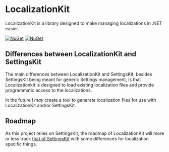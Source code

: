 # LocalizationKit

LocalizationKit is a library designed to make managing localizations in .NET easier.

[![NuGet](https://img.shields.io/nuget/v/LocalizationKit.svg)](https://www.nuget.org/packages/LocalizationKit/)
[![NuGet](https://img.shields.io/nuget/dt/LocalizationKit.svg)](https://www.nuget.org/packages/LocalizationKit/)

## Differences between LocalizationKit and SettingsKit

The main differences between LocalizationKit and SettingsKit, besides SettingsKit being meant for generic Settings management, is that Localizationkit is designed to load existing localization files and provide programmatic access to the localizations. 

In the future I _may_ create a tool to generate localization files for use with LocalizationKit and/or SettingsKit.

## Roadmap
As this project relies on SettingsKit, the roadmap of LocalizationKit will more or less track [that of SettingsKit](https://github.com/alastairlundy/SettingsKit/blob/master/Roadmap.md) with some differences for localization specific things.
